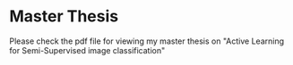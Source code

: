 # Master Thesis

Please check the pdf file for viewing my master thesis on "Active Learning for Semi-Supervised image classification"
